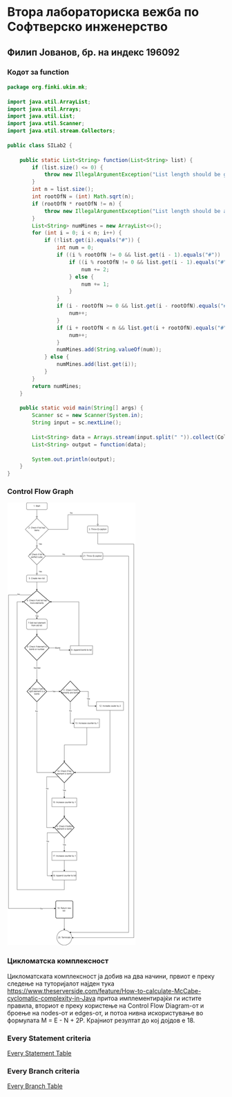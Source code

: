 # Втора лабораториска вежба по Софтверско инженерство

## Филип Јованов, бр. на индекс 196092

### Кодот за function

```java
package org.finki.ukim.mk;

import java.util.ArrayList;
import java.util.Arrays;
import java.util.List;
import java.util.Scanner;
import java.util.stream.Collectors;

public class SILab2 {

	public static List<String> function(List<String> list) {
		if (list.size() <= 0) {
			throw new IllegalArgumentException("List length should be greater than 0");
		}
		int n = list.size();
		int rootOfN = (int) Math.sqrt(n);
		if (rootOfN * rootOfN != n) {
			throw new IllegalArgumentException("List length should be a perfect square");
		}
		List<String> numMines = new ArrayList<>();
		for (int i = 0; i < n; i++) {
			if (!list.get(i).equals("#")) {
				int num = 0;
				if ((i % rootOfN != 0 && list.get(i - 1).equals("#")) || (i % rootOfN != rootOfN - 1 && list.get(i + 1).equals("#"))) {
					if ((i % rootOfN != 0 && list.get(i - 1).equals("#")) && (i % rootOfN != rootOfN - 1 && list.get(i + 1).equals("#"))) {
						num += 2;
					} else {
						num += 1;
					}
				}
				if (i - rootOfN >= 0 && list.get(i - rootOfN).equals("#")) {
					num++;
				}
				if (i + rootOfN < n && list.get(i + rootOfN).equals("#")) {
					num++;
				}
				numMines.add(String.valueOf(num));
			} else {
				numMines.add(list.get(i));
			}
		}
		return numMines;
	}

	public static void main(String[] args) {
		Scanner sc = new Scanner(System.in);
		String input = sc.nextLine();

		List<String> data = Arrays.stream(input.split(" ")).collect(Collectors.toList());
		List<String> output = function(data);

		System.out.println(output);
	}
}

```

### Control Flow Graph

![CFG](./CFG.drawio.png?raw=true "Control Flow Graph")

### Цикломатска комплексност

Цикломатската комплексност ја добив на два начини, првиот е преку следење на туторијалот најден
тука https://www.theserverside.com/feature/How-to-calculate-McCabe-cyclomatic-complexity-in-Java притоа имплементирајќи
ги истите правила, вториот е преку користење на Control Flow Diagram-от и броење на nodes-от и edges-от, и потоа нивна
искористување во формулата M = E - N + 2P. Крајниот резултат до кој дојдов е 18.

### Every Statement criteria

[Every Statement Table](every-statement.png?raw=true "Every Statement Criteria")

### Every Branch criteria

[Every Branch Table](every-branch.png?raw=true "Every Branch Criteria")